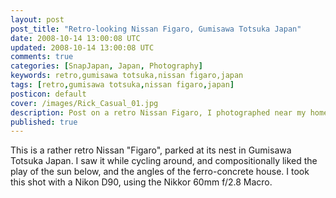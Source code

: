 ```yaml
---           
layout: post
post_title: "Retro-looking Nissan Figaro, Gumisawa Totsuka Japan"
date: 2008-10-14 13:00:08 UTC
updated: 2008-10-14 13:00:08 UTC
comments: true
categories: [SnapJapan, Japan, Photography]
keywords: retro,gumisawa totsuka,nissan figaro,japan
tags: [retro,gumisawa totsuka,nissan figaro,japan]
posticon: default
cover: /images/Rick_Casual_01.jpg
description: Post on a retro Nissan Figaro, I photographed near my home in Totsuka, by Rick Cogley.
published: true
---
```


[](http://www.flickr.com/photos/81796435@N00/2937291914 "View 'Around Gumisawa 200810' on Flickr.com")


This is a rather retro Nissan "Figaro", parked at its nest in Gumisawa Totsuka Japan. I saw it while cycling around, and compositionally liked the play of the sun below, and the angles of the ferro-concrete house. I took this shot with a Nikon D90, using the Nikkor 60mm f/2.8 Macro.

<br /><br /><br /><br /><br /><br />